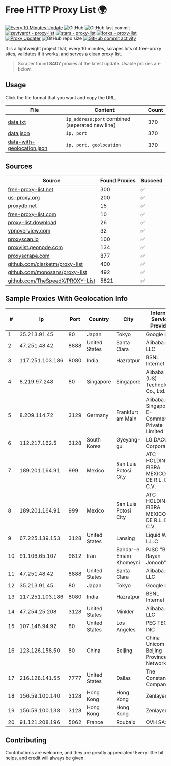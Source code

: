 
# Free HTTP Proxy List 🌍

[![Every 10 Minutes Update](https://github.com/mertguvencli/http-proxy-list/actions/workflows/main.yml/badge.svg?branch=main)](https://github.com/mertguvencli/http-proxy-list/actions/workflows/main.yml)
![GitHub](https://img.shields.io/github/license/mertguvencli/http-proxy-list)
![GitHub last commit](https://img.shields.io/github/last-commit/mertguvencli/http-proxy-list)
[![zevtyardt - proxy-list](https://img.shields.io/static/v1?label=zevtyardt&message=proxy-list&color=blue&logo=github)](https://github.com/zevtyardt/proxy-list "Go to GitHub repo")
[![stars - proxy-list](https://img.shields.io/github/stars/zevtyardt/proxy-list?style=social)](https://github.com/zevtyardt/proxy-list)
[![forks - proxy-list](https://img.shields.io/github/forks/zevtyardt/proxy-list?style=social)](https://github.com/zevtyardt/proxy-list)
[![Proxy Updater](https://github.com/zevtyardt/proxy-list/workflows/Proxy%20Updater/badge.svg)](https://github.com/zevtyardt/proxy-list/actions?query=workflow:"Proxy+Updater")
![GitHub repo size](https://img.shields.io/github/repo-size/zevtyardt/proxy-list)
[![GitHub commit activity](https://img.shields.io/github/commit-activity/m/zevtyardt/proxy-list?logo=commits)](https://github.com/zevtyardt/proxy-list/commits/main)

It is a lightweight project that, every 10 minutes, scrapes lots of free-proxy sites, validates if it works, and serves a clean proxy list.

> Scraper found **8407** proxies at the latest update. Usable proxies are below.

## Usage

Click the file format that you want and copy the URL.

|File|Content|Count|
|----|-------|-----|
|[data.txt](https://raw.githubusercontent.com/mertguvencli/http-proxy-list/main/proxy-list/data.txt)|`ip_address:port` combined (seperated new line)|370|
|[data.json](https://raw.githubusercontent.com/mertguvencli/http-proxy-list/main/proxy-list/data.json)|`ip, port`|370|
|[data-with-geolocation.json](https://raw.githubusercontent.com/mertguvencli/http-proxy-list/main/proxy-list/data-with-geolocation.json)|`ip, port, geolocation`|370|

## Sources

|Source|Found Proxies|Succeed|
|------|-------------|-------|
|[free-proxy-list.net](https://free-proxy-list.net)|300|✅|
|[us-proxy.org](https://www.us-proxy.org)|200|✅|
|[proxydb.net](http://proxydb.net)|15|✅|
|[free-proxy-list.com](https://free-proxy-list.com/?page=&port=&type%5B%5D=http&type%5B%5D=https&up_time=0&search=Search)|10|✅|
|[proxy-list.download](https://www.proxy-list.download/HTTP)|26|✅|
|[vpnoverview.com](https://vpnoverview.com/privacy/anonymous-browsing/free-proxy-servers)|32|✅|
|[proxyscan.io](https://www.proxyscan.io)|100|✅|
|[proxylist.geonode.com](https://proxylist.geonode.com/api/proxy-list?limit=300&page=1&sort_by=lastChecked&sort_type=desc&protocols=http,https)|134|✅|
|[proxyscrape.com](https://api.proxyscrape.com/v2/?request=displayproxies&protocol=http&timeout=10000&country=all&ssl=all&anonymity=all)|877|✅|
|[github.com/clarketm/proxy-list](https://raw.githubusercontent.com/clarketm/proxy-list/master/proxy-list-raw.txt)|400|✅|
|[github.com/monosans/proxy-list](https://raw.githubusercontent.com/monosans/proxy-list/main/proxies/http.txt)|492|✅|
|[github.com/TheSpeedX/PROXY-List](https://raw.githubusercontent.com/TheSpeedX/PROXY-List/master/http.txt)|5821|✅|


## Sample Proxies With Geolocation Info

|#|Ip|Port|Country|City|Internet Service Provider|
|-|--|----|-------|----|-------------------------|
|1|35.213.91.45|80|Japan|Tokyo|Google LLC|
|2|47.251.48.42|8888|United States|Santa Clara|Alibaba.com LLC|
|3|117.251.103.186|8080|India|Hazratpur|BSNL Internet|
|4|8.219.97.248|80|Singapore|Singapore|Alibaba (US) Technology Co., Ltd.|
|5|8.209.114.72|3129|Germany|Frankfurt am Main|Alibaba.com Singapore E-Commerce Private Limited|
|6|112.217.162.5|3128|South Korea|Gyeyang-gu|LG DACOM Corporation|
|7|189.201.164.91|999|Mexico|San Luis Potosí City|ATC HOLDING FIBRA MEXICO, S. DE R.L. DE C.V.|
|8|189.201.164.91|999|Mexico|San Luis Potosí City|ATC HOLDING FIBRA MEXICO, S. DE R.L. DE C.V.|
|9|67.225.139.153|3128|United States|Lansing|Liquid Web, L.L.C|
|10|91.106.65.107|9812|Iran|Bandar-e Emam Khomeyni|PJSC "Badr Rayan Jonoob"|
|11|47.251.48.42|8888|United States|Santa Clara|Alibaba.com LLC|
|12|35.213.91.45|80|Japan|Tokyo|Google LLC|
|13|117.251.103.186|8080|India|Hazratpur|BSNL Internet|
|14|47.254.25.208|3128|United States|Minkler|Alibaba.com LLC|
|15|107.148.94.92|80|United States|Los Angeles|PEG TECH INC|
|16|123.126.158.50|80|China|Beijing|China Unicom Beijing Province Network|
|17|216.128.141.55|7777|United States|Dallas|The Constant Company|
|18|156.59.100.140|3128|Hong Kong|Hong Kong|Zenlayer Inc|
|19|156.59.100.138|3128|Hong Kong|Hong Kong|Zenlayer Inc|
|20|91.121.208.196|5062|France|Roubaix|OVH SAS|



## Contributing

Contributions are welcome, and they are greatly appreciated! Every
little bit helps, and credit will always be given.

